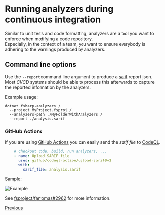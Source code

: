 ﻿---
category: end-users
categoryindex: 1
index: 6
---

# Running analyzers during continuous integration

Similar to unit tests and code formatting, analyzers are a tool you want to enforce when modifying a code repository.  
Especially, in the context of a team, you want to ensure everybody is adhering to the warnings produced by analyzers.

## Command line options

Use the `--report` command line argument to produce a [sarif](https://sarifweb.azurewebsites.net/) report json.  
Most *CI/CD* systems should be able to process this afterwards to capture the reported information by the analyzers.

Example usage:

```shell
dotnet fsharp-analyzers /
  --project MyProject.fsproj /
  --analyzers-path ./MyFolderWithAnalyzers /
  --report ./analysis.sarif
```

### GitHub Actions

If you are using [GitHub Actions](https://docs.github.com/en/code-security/codeql-cli/using-the-advanced-functionality-of-the-codeql-cli/sarif-output) you can easily send the *sarif file* to [CodeQL](https://codeql.github.com/).

```yml
    # checkout code, build, run analyzers, ...
    - name: Upload SARIF file
      uses: github/codeql-action/upload-sarif@v2
      with:
        sarif_file: analysis.sarif
```

Sample:

![Example](https://user-images.githubusercontent.com/2621499/275484611-e38461f8-3689-4bf0-8ab8-11a6318e01aa.png)

See [fsproject/fantomas#2962](https://github.com/fsprojects/fantomas/pull/2962) for more information.

[Previous]({{fsdocs-previous-page-link}})
